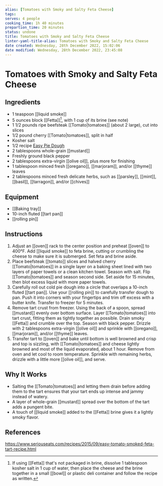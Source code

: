 ```yaml
---
alias: [Tomatoes with Smoky and Salty Feta Cheese]
tags:
serves: 4 people
cooking_time: 1h 40 minutes
prepartion_time: 20 minutes
status: undone
title: Tomatoes with Smoky and Salty Feta Cheese
linter-yaml-title-alias: Tomatoes with Smoky and Salty Feta Cheese
date created: Wednesday, 28th December 2022, 15:02:06
date modified: Wednesday, 28th December 2022, 23:45:08
---
```


# Tomatoes with Smoky and Salty Feta Cheese

## Ingredients

* 1 teaspoon [[liquid smoke]]
* 5 ounces block [[Fetta]][^1], with 1 cup of its brine (see note)
* 1 1/2 pounds ripe beefsteak [[Tomato|tomatoes]] (about 2 large), cut into slices
* 1/2 pound cherry [[Tomato|tomatoes]], split in half
* Kosher salt
* 1/2 recipe [Easy Pie Dough](https://www.seriouseats.com/recipes/2011/07/easy-pie-dough-recipe.html)
* 2 tablespoons whole-grain [[mustard]]
* Freshly ground black pepper
* 2 tablespoons extra-virgin [[olive oil]], plus more for finishing
* 1 tablespoon minced fresh [[oregano]], [[marjoram]], and/or [[thyme]] leaves
* 2 tablespoons minced fresh delicate herbs, such as [[parsley]], [[mint]], [[basil]], [[tarragon]], and/or [[chives]]

## Equipment

* [[Baking tray]]
* 10-inch fluted [[tart pan]]
* [[rolling pin]]

## Instructions

1. Adjust an [[oven]] rack to the center position and preheat [[oven]] to 400°F. Add [[liquid smoke]] to feta brine, cutting or crumbling the cheese to make sure it is submerged. Set feta and brine aside.
2. Place beefsteak [[tomato]] slices and halved cherry [[Tomato|tomatoes]] in a single layer on a baking sheet lined with two layers of paper towels or a clean kitchen towel. Season with salt. Flip [[Tomato|tomatoes]] and season second side. Set aside for 15 minutes, then blot excess liquid with more paper towels.
3. Carefully roll out cold pie dough into a circle that overlaps a 10-inch fluted [[tart pan]]. Use your [[rolling pin]] to carefully transfer dough to pan. Push it into corners with your fingertips and trim off excess with a butter knife. Transfer to freezer for 5 minutes.
4. Remove tart crust from freezer. Using the back of a spoon, spread [[mustard]] evenly over bottom surface. Layer [[Tomato|tomatoes]] into tart crust, fitting them as tightly together as possible. Drain smoky [[Fetta]] and crumble over the top. Season with black pepper. Drizzle with 2 tablespoons extra-virgin [[olive oil]] and sprinkle with [[oregano]], [[marjoram]], and/or [[thyme]] leaves.
1. Transfer tart to [[oven]] and bake until bottom is well browned and crisp and top is sizzling, with [[Tomato|tomatoes]] and cheese lightly browned and most of the liquid evaporated, about 1 hour. Remove from oven and let cool to room temperature. Sprinkle with remaining herbs, drizzle with a little more [[olive oil]], and serve.

[^1]: If using [[Fetta]] that's not packaged in brine, dissolve 1 tablespoon kosher salt in 1 cup of water, then place the cheese and the brine together in a small [[bowl]] or plastic deli container and follow the recipe as written.

## Why It Works

* Salting the [[Tomato|tomatoes]] and letting them drain before adding them to the tart ensures that your tart ends up intense and jammy instead of watery.
* A layer of whole-grain [[mustard]] spread over the bottom of the tart adds a pungent bite.
* A touch of [[liquid smoke]] added to the [[Fetta]] brine gives it a lightly smoky flavor.

## References

https://www.seriouseats.com/recipes/2015/09/easy-tomato-smoked-feta-tart-recipe.html
